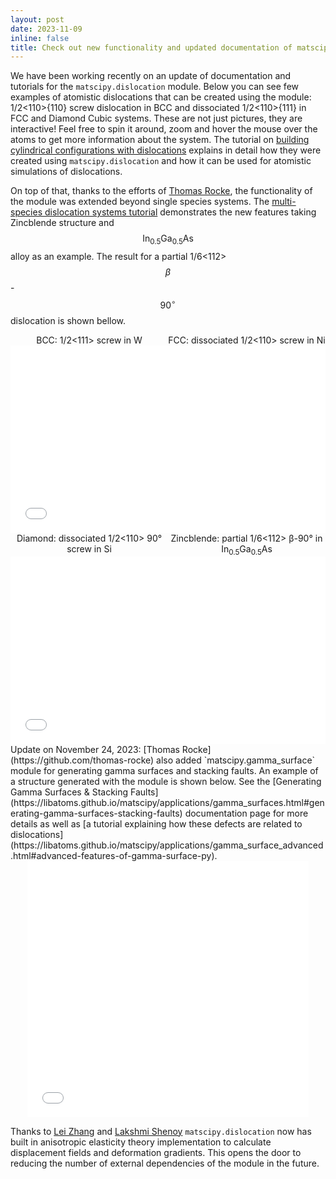 ```yaml
---
layout: post
date: 2023-11-09 
inline: false
title: Check out new functionality and updated documentation of matscipy.
---
```


We have been working recently on an update of documentation and tutorials for the `matscipy.dislocation` module. Below you can see few examples of atomistic dislocations that can be created using the module: 1/2<110>{110} screw dislocation in BCC and dissociated 1/2<110>{111} in FCC and Diamond Cubic systems. These are not just pictures, they are interactive! Feel free to spin it around, zoom and hover the mouse over the atoms to get more information about the system. The tutorial on [building cylindrical configurations with dislocations](https://libatoms.github.io/matscipy/applications/cylinder_configurations.html) explains in detail how they were created using `matscipy.dislocation` and how it can be used for atomistic simulations of dislocations. 

On top of that, thanks to the efforts of [Thomas Rocke](https://github.com/thomas-rocke), the functionality of the module was extended beyond single species systems. The [multi-species dislocation systems tutorial](https://libatoms.github.io/matscipy/applications/multispecies_dislocations.html) demonstrates the new features taking Zincblende structure and $$\text{In}_{0.5} \text{Ga}_{0.5} \text{As}$$ alloy as an example. The result for a partial 1/6<112> $$\beta$$-$$90^\circ$$ dislocation is shown bellow.


<div style="display: flex; justify-content: space-between;">
    <div style="width: 50%; text-align: center;">BCC: 1/2<111> screw in W </div>
    <div style="width: 50%; text-align: center;">FCC: dissociated 1/2<110> screw in Ni</div>
</div>

<iframe src="/assets/html/W_Ni_demo.html"
    sandbox="allow-same-origin allow-scripts"
    width="100%"
    height="300"
    scrolling="no"
    seamless="seamless"
    frameborder="0">
</iframe>

<div style="display: flex; justify-content: space-between;">
    <div style="width: 50%; text-align: center;">Diamond: dissociated 1/2<110> 90&deg; screw in Si </div>
    <div style="width: 50%; text-align: center;">Zincblende: partial 1/6<112> &beta;-90&deg; in In<sub>0.5</sub>Ga<sub>0.5</sub>As</div>
</div>

<iframe src="/assets/html/Si_GaAs_demo.html"
    sandbox="allow-same-origin allow-scripts"
    width="100%"
    height="300"
    scrolling="no"
    seamless="seamless"
    frameborder="0">
</iframe>

<br> 
Update on November 24, 2023: [Thomas Rocke](https://github.com/thomas-rocke) also added `matscipy.gamma_surface` module for generating gamma surfaces and stacking faults. An example of a structure generated with the module is shown below. See the [Generating Gamma Surfaces & Stacking Faults](https://libatoms.github.io/matscipy/applications/gamma_surfaces.html#generating-gamma-surfaces-stacking-faults) documentation page for more details as well as [a tutorial explaining how these defects are related to dislocations](https://libatoms.github.io/matscipy/applications/gamma_surface_advanced.html#advanced-features-of-gamma-surface-py). 

<div style="display: flex; justify-content: center;">
    <iframe src="/assets/html/Gamma_surface.html"
        style="display: flex; margin: auto;" 
        width="450"
        height="410"
        seamless="seamless"
        frameborder="0">
    </iframe>
</div>

Thanks to [Lei Zhang](https://github.com/leiapple) and [Lakshmi Shenoy](https://github.com/lakshenoy) `matscipy.dislocation` now has built in anisotropic elasticity theory implementation to calculate displacement fields and deformation gradients. This opens the door to reducing the number of external dependencies of the module in the future.